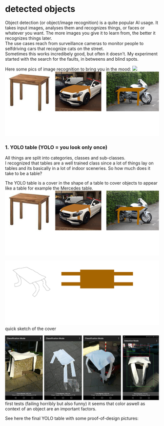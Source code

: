 # detected objects

Object detection (or object/image recognition) is a quite popular AI usage. It takes input images, analyses them and recognizes things, or faces or whatever you want. The more images you give it to learn from, the better it recognizes things later.  
The use cases reach from surveillance cameras to monitor people to selfdriving cars that recognize cats on the street.  
Sometimes this works incredibely good, but often it doesn't. My experiment started with the search for the faults, in betweens and blind spots.

Here some pics of image recognition to bring you in the mood:
![](https://pyimagesearch.com/wp-content/uploads/2018/11/yolo_dl4cv.jpg)  
![](img/table-1.jpg)


### 1. YOLO table (YOLO = you look only once)
All things are split into categories, classes and sub-classes.  
I recognized that tables are a well trained class since a lot of things lay on tables and its basically in a lot of indoor sceneries.
So how much does it take to be a table?

The YOLO table is a cover in the shape of a table to cover objects to appear like a table for example the Mercedes table.
![a](img/table-1.jpg)  

![b](img/table-2.jpg)  
quick sketch of the cover

![c](img/table-3.jpg)
first tests (failing horribly but also funny)
it seems that color aswell as context of an object are an important factors.

See here the final YOLO table with some proof-of-design pictures:
